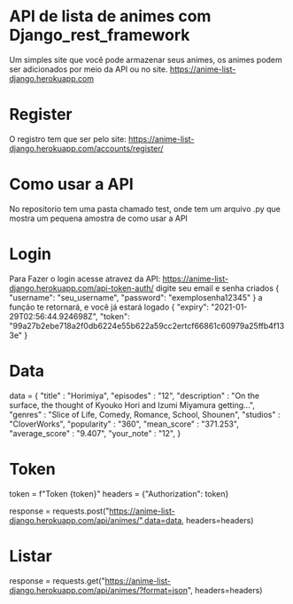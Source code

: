 # API de lista de animes com Django_rest_framework
Um simples site que você pode armazenar seus animes, os animes podem ser adicionados por meio da API ou no site.
https://anime-list-django.herokuapp.com

# Register
O registro tem  que ser pelo site: https://anime-list-django.herokuapp.com/accounts/register/

# Como usar a API
No repositorio tem uma pasta chamado test, onde tem um arquivo .py que mostra um pequena amostra de como usar a API 

# Login
Para Fazer o login acesse atravez da API: https://anime-list-django.herokuapp.com/api-token-auth/ digite seu email e 
senha criados { "username": "seu_username", "password": "exemplosenha12345" }
a função te retornará, e você já estará logado { "expiry": "2021-01-29T02:56:44.924698Z", "token": "99a27b2ebe718a2f0db6224e55b622a59cc2ertcf66861c60979a25ffb4f133e" }

# Data
data = {
        "title" : "Horimiya",
        "episodes" : "12",
        "description" : "On the surface, the thought of Kyouko Hori and Izumi Miyamura getting...",
        "genres" : "Slice of Life, Comedy, Romance, School, Shounen",
        "studios" : "CloverWorks",
        "popularity" : "360",
        "mean_score" : "371.253",
        "average_score" : "9.407",
        "your_note" : "12",
    } 
# Token    
token = f"Token {token}"
headers = {"Authorization": token}

response = requests.post("https://anime-list-django.herokuapp.com/api/animes/",data=data, headers=headers)
# Listar
response = requests.get("https://anime-list-django.herokuapp.com/api/animes/?format=json", headers=headers)

